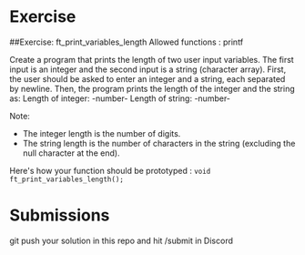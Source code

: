 # Exercise

##Exercise: ft_print_variables_length
Allowed functions : printf

Create a program that prints the length of two user input variables. 
The first input is an integer and the second input is a string (character array).
First, the user should be asked to enter an integer and a string, each separated by newline. 
Then, the program prints the length of the integer and the string as:
Length of integer: -number-
Length of string: -number-

Note:
- The integer length is the number of digits.
- The string length is the number of characters in the string (excluding the null character at the end).

Here's how your function should be prototyped : 
`void ft_print_variables_length();`
# Submissions 
 git push your solution in this repo and hit /submit in Discord